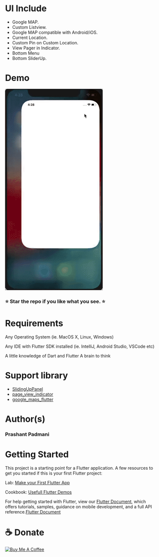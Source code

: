 # UI Include 
- Google MAP. 
- Custom Listview. 
- Google MAP compatible with Android/iOS.
- Current Location.
- Custom Pin on Custom Location.
- View Pager in Indicator.
- Bottom Menu 
- Bottom SliderUp.

# Demo
<img src="https://github.com/Prashant09mca/coffee_shop_finder/blob/master/coffee_shop_finder/coffee.gif"/>

<h3> ⭐ Star the repo if you like what you see. ⭐</h3>

# Requirements
Any Operating System (ie. MacOS X, Linux, Windows)<p>
Any IDE with Flutter SDK installed (ie. IntelliJ, Android Studio, VSCode etc)<p>
A little knowledge of Dart and Flutter
A brain to think

# Support library 
- <a href="https://github.com/akshathjain/sliding_up_panel">SlidingUpPanel</a>
- <a href="https://pub.dev/packages/page_view_indicator">page_view_indicator</a>
- <a href="https://pub.dev/packages/google_maps_flutter">google_maps_flutter</a>
 

# Author(s)
 <h3>Prashant Padmani</h3>

# Getting Started
This project is a starting point for a Flutter application.
A few resources to get you started if this is your first Flutter project:

Lab: <a href="https://flutter.dev/docs/get-started/codelab">Make your First Flutter App</a><p>
Cookbook: <a href="https://flutter.dev/docs/cookbook">Usefull Flutter Demos</a>

For help getting started with Flutter, view our <a href="https://flutter.dev/docs">Flutter Document</a>, which offers tutorials, samples, guidance on mobile development, and a full API reference.<a href="https://flutter.dev/docs">Flutter Document</a>

# ☕️ Donate
 <a href="https://www.buymeacoffee.com/technoprashant" target="_blank"><img src="https://bmc-cdn.nyc3.digitaloceanspaces.com/BMC-button-images/custom_images/orange_img.png" alt="Buy Me A Coffee" style="height: auto !important;width: auto !important;" ></a>
